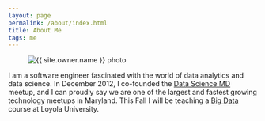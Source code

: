 ```yaml
---
layout: page
permalink: /about/index.html
title: About Me
tags: me
---
```


<figure>
	<img src="{{ site.url }}/images/{{ site.owner.avatar }}" alt="{{ site.owner.name }} photo" class="about-photo">
</figure>



I am a software engineer fascinated with the world of data analytics and data science. In December 2012, I co-founded the <a href="http://www.meetup.com/Data-Science-MD">Data Science MD</a> meetup, and I can proudly say we are one of the largest and fastest growing technology meetups in Maryland. This Fall I will be teaching a <a href="http://magazine.loyola.edu/issue/academics/5514/the-big-deal-about-big-data">Big Data</a> course at Loyola University.


